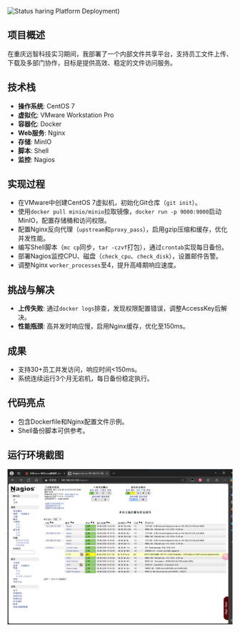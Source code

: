 ![Status](https://img.shields.io/badge/status-completed-green)
haring Platform Deployment)

## 项目概述
在重庆远智科技实习期间，我部署了一个内部文件共享平台，支持员工文件上传、下载及多部门协作，目标是提供高效、稳定的文件访问服务。

## 技术栈
- **操作系统**: CentOS 7  
- **虚拟化**: VMware Workstation Pro  
- **容器化**: Docker  
- **Web服务**: Nginx  
- **存储**: MinIO  
- **脚本**: Shell  
- **监控**: Nagios  

## 实现过程
- 在VMware中创建CentOS 7虚拟机，初始化Git仓库（`git init`）。
- 使用`docker pull minio/minio`拉取镜像，`docker run -p 9000:9000`启动MinIO，配置存储桶和访问权限。
- 配置Nginx反向代理（`upstream`和`proxy_pass`），启用gzip压缩和缓存，优化并发性能。
- 编写Shell脚本（`mc cp`同步，`tar -czvf`打包），通过`crontab`实现每日备份。
- 部署Nagios监控CPU、磁盘（`check_cpu`、`check_disk`），设置邮件告警。
- 调整Nginx `worker_processes`至4，提升高峰期响应速度。

## 挑战与解决
- **上传失败**: 通过`docker logs`排查，发现权限配置错误，调整AccessKey后解决。
- **性能瓶颈**: 高并发时响应慢，启用Nginx缓存，优化至150ms。

## 成果
- 支持30+员工并发访问，响应时间<150ms。
- 系统连续运行3个月无宕机，每日备份稳定执行。

## 代码亮点
- 包含Dockerfile和Nginx配置文件示例。
- Shell备份脚本可供参考。

## 运行环境截图
![VMware and Nagios Setup](images/NagiosMonitoredNacos.png)
